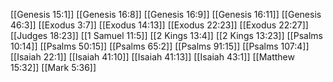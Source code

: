 [[Genesis 15:1]]
[[Genesis 16:8]]
[[Genesis 16:9]]
[[Genesis 16:11]]
[[Genesis 46:3]]
[[Exodus 3:7]]
[[Exodus 14:13]]
[[Exodus 22:23]]
[[Exodus 22:27]]
[[Judges 18:23]]
[[1 Samuel 11:5]]
[[2 Kings 13:4]]
[[2 Kings 13:23]]
[[Psalms 10:14]]
[[Psalms 50:15]]
[[Psalms 65:2]]
[[Psalms 91:15]]
[[Psalms 107:4]]
[[Isaiah 22:1]]
[[Isaiah 41:10]]
[[Isaiah 41:13]]
[[Isaiah 43:1]]
[[Matthew 15:32]]
[[Mark 5:36]]
